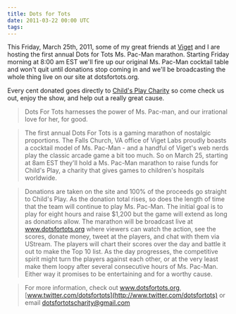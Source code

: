 ```yaml
---
title: Dots for Tots
date: 2011-03-22 00:00 UTC
tags:
---
```


This Friday, March 25th, 2011, some of my great friends at [Viget](http://www.viget.com) and I are hosting the first annual Dots for Tots Ms. Pac-Man marathon.  Starting Friday morning at 8:00 am EST we'll fire up our original Ms. Pac-Man cocktail table and won't quit until donations stop coming in and we'll be broadcasting the whole thing live on our site at dotsfortots.org.

Every cent donated goes directly to [Child's Play Charity](http://www.childsplay.org) so come check us out, enjoy the show, and help out a really great cause.

> Dots For Tots harnesses the power of Ms. Pac-man, and our irrational love for her, for good.

> The first annual Dots For Tots is a gaming marathon of nostalgic proportions. The Falls Church, VA office of Viget Labs proudly boasts a cocktail model of Ms. Pac-Man - and a handful of Viget's web nerds play the classic arcade game a bit too much. So on March 25, starting at 8am EST they'll hold a Ms. Pac-Man marathon to raise funds for Child's Play, a charity that gives games to children's hospitals worldwide.

> Donations are taken on the site and 100% of the proceeds go straight to Child's Play. As the donation total rises, so does the length of time that the team will continue to play Ms. Pac-Man. The initial goal is to play for eight hours and raise $1,200 but the game will extend as long as donations allow. The marathon will be broadcast live at www.dotsfortots.org where viewers can watch the action, see the scores, donate money, tweet at the players, and chat with them via UStream. The players will chart their scores over the day and battle it out to make the Top 10 list. As the day progresses, the competitive spirit might turn the players against each other, or at the very least make them loopy after several consecutive hours of Ms. Pac-Man. Either way it promises to be entertaining and for a worthy cause.

> For more information, check out www.dotsfortots.org, [www.twitter.com/dotsfortots](http://www.twitter.com/dotsfortots) or email [dotsfortotscharity@gmail.com](mailto:dotsfortotscharity@gmail.com)
